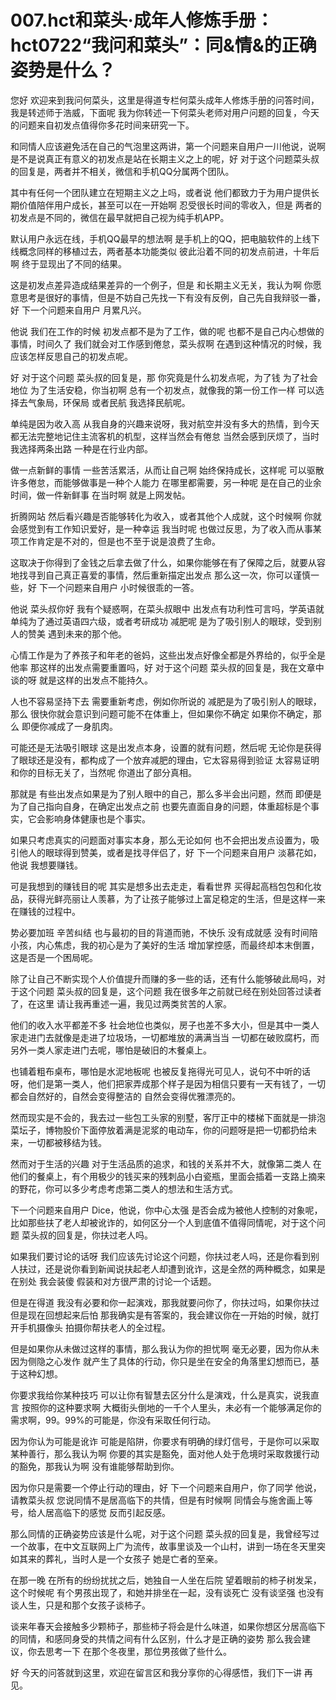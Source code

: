 # 007.hct和菜头·成年人修炼手册：hct0722“我问和菜头”：同&情&的正确姿势是什么？ 

您好 欢迎来到我问何菜头，这里是得道专栏何菜头成年人修炼手册的问答时间，我是转述师于浩威，下面呢 我为你转述一下何菜头老师对用户问题的回复，今天的问题来自初发点值得你多花时间来研究一下。

和同情人应该避免活在自己的气泡里这两讲，第一个问题来自用户一川他说，说啊 是不是说真正有意义的初发点是站在长期主义之上的呢，好 对于这个问题菜头叔的回复是，两者并不相关，微信和手机QQ分属两个团队。

其中有任何一个团队建立在短期主义之上吗，或者说 他们都致力于为用户提供长期价值陪伴用户成长，甚至可以在一开始啊 忍受很长时间的零收入，但是 两者的初发点是不同的，微信在最早就把自己视为纯手机APP。

默认用户永远在线，手机QQ最早的想法啊 是手机上的QQ，把电脑软件的上线下线概念同样的移植过去，两者基本功能类似 彼此沿着不同的初发点前进，十年后啊 终于显现出了不同的结果。

这是初发点差异造成结果差异的一个例子，但是 和长期主义无关，我认为啊 你愿意思考是很好的事情，但是不妨自己先找一下有没有反例，自己先自我辩驳一番，好 下一个问题来自用户 月累凡兴。

他说 我们在工作的时候 初发点都不是为了工作，做的呢 也都不是自己内心想做的事情，时间久了 我们就会对工作感到倦怠，菜头叔啊 在遇到这种情况的时候，我应该怎样反思自己的初发点呢。

好 对于这个问题 菜头叔的回复是，那 你究竟是什么初发点呢，为了钱 为了社会地位 为了生活安稳，你当初啊 总有一个初发点，就像我的第一份工作一样 可以选择去气象局，环保局 或者民航 我选择民航呢。

单纯是因为收入高 从我自身的兴趣来说呀，我对航空并没有多大的热情，到今天都无法完整地记住主流客机的机型，这样当然会有倦怠 当然会感到厌烦了，当时我选择两条出路 一种是在行业内部。

做一点新鲜的事情 一些苦活累活，从而让自己啊 始终保持成长，这样呢 可以驱散许多倦怠，而能够做事是一种个人能力 在哪里都需要，另一种呢 是在自己的业余时间，做一件新鲜事 在当时啊 就是上网发帖。

折腾网站 然后看兴趣是否能够转化为收入，或者其他个人成就，这个时候啊 你就会感觉到有工作知识爱好，是一种幸运 我当时呢 也做过反思，为了收入而从事某项工作肯定是不对的，但是也不至于说是浪费了生命。

这取决于你得到了金钱之后拿去做了什么，如果你能够在有了保障之后，就要从容地找寻到自己真正喜爱的事情，然后重新描定出发点 那么这一次，你可以谨慎一些，好 下一个问题来自用户 小时候很乖的一答。

他说 菜头叔你好 我有个疑惑啊，在菜头叔眼中 出发点有功利性可言吗，学英语就单纯为了通过英语四六级，或者考研成功 减肥呢 是为了吸引别人的眼球，受到别人的赞美 遇到未来的那个他。

心情工作是为了养孩子和年老的爸妈，这些出发点好像全都是外界给的，似乎全是他率 那这样的出发点需要重置吗，好 对于这个问题 菜头叔的回复是，我在文章中谈的呀 就是这样的出发点不能持久。

人也不容易坚持下去 需要重新考虑，例如你所说的 减肥是为了吸引别人的眼球，那么 很快你就会意识到问题可能不在体重上，但如果你不确定 如果你不确定，那么 即便你减成了一身肌肉。

可能还是无法吸引眼球 这是出发点本身，设置的就有问题，然后呢 无论你是获得了眼球还是没有，都构成了一个放弃减肥的理由，它太容易得到验证 太容易证明和你的目标无关了，当然呢 你道出了部分真相。

那就是 有些出发点如果是为了别人眼中的自己，那么多半会出问题，然而 即便是为了自己指向自身，在确定出发点之前 也要先直面自身的问题，体重超标是个事实，它会影响身体健康也是个事实。

如果只考虑真实的问题面对事实本身，那么无论如何 也不会把出发点设置为，吸引他人的眼球得到赞美，或者是找寻伴侣了，好 下一个问题来自用户 淡慕花如，他说 我想要赚钱。

可是我想到的赚钱目的呢 其实是想多出去走走，看看世界 买得起高档包包和化妆品，获得光鲜亮丽让人羡慕，为了让孩子能够过上富足稳定的生活，但是这样一来 在赚钱的过程中。

势必要加班 辛苦纠结 也与最初的目的背道而驰，不快乐 没有成就感 没有时间陪小孩，内心焦虑，我的初心是为了美好的生活 增加掌控感，而最终却本末倒置，这是否是一个困局呢。

除了让自己不断实现个人价值提升而赚的多一些的话，还有什么能够破此局吗，对于这个问题 菜头叔的回复是，这个问题 我在很多年之前就已经在别处回答过读者了，在这里 请让我再重述一遍，我见过两类贫苦的人家。

他们的收入水平都差不多 社会地位也类似，房子也差不多大小，但是其中一类人家走进门去就像是走进了垃圾场，一切都堆放的满满当当 一切都在破败腐朽，而另外一类人家走进门去呢，哪怕是破旧的木餐桌上。

也铺着粗布桌布，哪怕是水泥地板呢 也被反复拖得光可见人，说句不中听的话呀，他们是第一类人，他们把家弄成那个样子是因为相信只要有一天有钱了，一切都会自然好的，自然会变得整洁的 自然会变得优雅漂亮的。

然而现实是不会的，我去过一些包工头家的别墅，客厅正中的楼梯下面就是一排泡菜坛子，博物股价下面停放着满是泥浆的电动车，你的问题呀是把一切都扔给未来，一切都被移结为钱。

然而对于生活的兴趣 对于生活品质的追求，和钱的关系并不大，就像第二类人 在他们的餐桌上，有个用极少的钱买来的残刺品小白瓷瓶，里面会插着一支路上摘来的野花，你可以多少考虑考虑第二类人的想法和生活方式。

下一个问题来自用户 Dice，他说，你中心太强 是否会成为被他人控制的对象呢，比如那些扶了老人却被讹诈的，如何区分一个人到底值不值得同情呢，对于这个问题 菜头叔的回复是，你扶过老人吗。

如果我们要讨论的话呀 我们应该先讨论这个问题，你扶过老人吗，还是你看到别人扶过，还是说你看到新闻说扶起老人却遭到讹诈，这是全然的两种概念，如果是在别处 我会装傻 假装和对方很严肃的讨论一个话题。

但是在得道 我没有必要和你一起演戏，那我就要问你了，你扶过吗，如果你扶过 但是现在回想起来后怕 那我确实是有答案的，我会建议你在一开始的时候，就打开手机摄像头 拍摄你帮扶老人的全过程。

但是如果你从未做过这样的事情，那么我认为你的担忧啊 毫无必要，因为你从未因为侧隐之心发作 就产生了具体的行动，你只是坐在安全的角落里幻想而已，基于这种幻想。

你要求我给你某种技巧 可以让你有智慧去区分什么是演戏，什么是真实，说我直言 按照你的这种要求啊 大概街头倒地的一千个人里头，未必有一个能够满足你的需求啊，99。99%的可能是，你没有采取任何行动。

因为你认为可能是讹诈 可能是陷阱，你要求有明确的绿灯信号，于是你可以采取某种善行，那么我认为啊 你要的其实是豁免，面对他人处于危境时采取救援行动的豁免，那我认为啊 没有谁能够帮助到你。

因为你只是需要一个停止行动的理由，好 下一个问题来自用户，你了同学 他说，请教菜头叔 您说同情不是居高临下的共情，但是有时候啊 同情会与施舍画上等号，给人居高临下的感觉 反而引起反感。

那么同情的正确姿势应该是什么呢，对于这个问题 菜头叔的回复是，我曾经写过一个故事，在中文互联网上广为流传，故事里谈及一个山村，讲到一场在冬天里突如其来的葬礼，当时人是一个女孩子 她是亡者的至亲。

在那一晚 在所有的纷纷扰扰之后，她独自一人坐在后院 望着眼前的柿子树发呆，这个时候呢 有个男孩出现了，和她并排坐在一起，没有谈死亡 没有谈坚强 也没有谈人生，只是和那个女孩子谈柿子。

谈来年春天会接触多少颗柿子，那些柿子将会是什么味道，如果你想区分居高临下的同情，和感同身受的共情之间有什么区别，什么才是正确的姿势 那么我会建议，你去思考一下 在那个冬夜里，那位男孩做了些什么。

好 今天的问答就到这里，欢迎在留言区和我分享你的心得感悟，我们下一讲 再见。